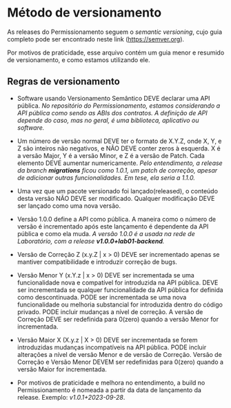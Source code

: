 # Método de versionamento 

As releases do Permissionamento seguem o _semantic versioning_, cujo guia completo pode ser encontrado neste link (https://semver.org). 

Por motivos de praticidade, esse arquivo contém um guia menor e resumido de versionamento, e como estamos utilizando ele.

## Regras de versionamento

* Software usando Versionamento Semântico DEVE declarar uma API pública. _No repositório do Permissionamento, estamos considerando a API pública como sendo as ABIs dos contratos. A definição de API depende do caso, mas no geral, é uma biblioteca, aplicativo ou software._

* Um número de versão normal DEVE ter o formato de X.Y.Z, onde X, Y, e Z são inteiros não negativos, e NÃO DEVE conter zeros à esquerda. X é a versão Major, Y é a versão Minor, e Z é a versão de Patch. 
Cada elemento DEVE aumentar numericamente. _Pelo entendimento, a release da branch **migrations** ficou como 1.0.1, um patch de correção, apesar de adicionar outras funcionalidades. Em tese, ela seria a 1.1.0._ 
* Uma vez que um pacote versionado foi lançado(released), o conteúdo desta versão NÃO DEVE ser modificado. Qualquer modificação DEVE ser lançado como uma nova versão.
* Versão 1.0.0 define a API como pública. A maneira como o número de versão é incrementado após este lançamento é dependente da API pública e como ela muda. _A versão 1.0.0 é a usada na rede de Laboratório, com a release **v1.0.0+lab01-backend**._
* Versão de Correção Z (x.y.Z | x > 0) DEVE ser incrementado apenas se mantiver compatibilidade e introduzir correção de bugs.
* Versão Menor Y (x.Y.z | x > 0) DEVE ser incrementada se uma funcionalidade nova e compatível for introduzida na API pública. DEVE ser incrementada se qualquer funcionalidade da API pública for definida como descontinuada. PODE ser incrementada se uma nova funcionalidade ou melhoria substancial for introduzida dentro do código privado. PODE incluir mudanças a nível de correção. A versão de Correção DEVE ser redefinida para 0(zero) quando a versão Menor for incrementada.
* Versão Maior X (X.y.z | X > 0) DEVE ser incrementada se forem introduzidas mudanças incompatíveis na API pública. PODE incluir alterações a nível de versão Menor e de versão de Correção. Versão de Correção e Versão Menor DEVEM ser redefinidas para 0(zero) quando a versão Maior for incrementada.
* Por motivos de praticidade e melhora no entendimento, a build no Permissionamento é nomeada a partir da data de lançamento da release. Exemplo: _v1.0.1+2023-09-28_. 
